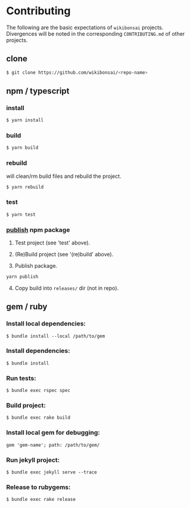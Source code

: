 # Contributing

The following are the basic expectations of `wikibonsai` projects. Divergences will be noted in the corresponding `CONTRIBUTING.md` of other projects.

## clone

```bash
$ git clone https://github.com/wikibonsai/<repo-name>
```

## npm / typescript

### install

```bash
$ yarn install
```

### build

```bash
$ yarn build
```

### rebuild

will clean/rm build files and rebuild the project.

```bash
$ yarn rebuild
```

### test

```bash
$ yarn test
```

### [publish] npm package

1. Test project (see 'test' above).

2. (Re)Build project (see '(re)build' above).

3. Publish package.

```bash
yarn publish
```

4. Copy build into `releases/` dir (not in repo).


## gem / ruby

### Install local dependencies:

```
$ bundle install --local /path/to/gem
```

### Install dependencies:

```
$ bundle install
```

### Run tests:

```
$ bundle exec rspec spec
```

### Build project:

```
$ bundle exec rake build
```

### Install local gem for debugging:

```
gem 'gem-name'; path: /path/to/gem/
```

### Run jekyll project:

```
$ bundle exec jekyll serve --trace
```

### Release to rubygems:

```
$ bundle exec rake release
```

[publish]: <https://classic.yarnpkg.com/lang/en/docs/cli/publish/>
